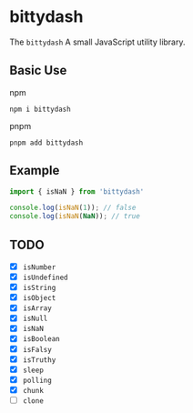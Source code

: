# bittydash

The `bittydash` A small JavaScript utility library.

## Basic Use

npm

```shell
npm i bittydash
```

pnpm

```shell
pnpm add bittydash
```

## Example

```javascript
import { isNaN } from 'bittydash'

console.log(isNaN(1)); // false
console.log(isNaN(NaN)); // true
```

## TODO

- [x] `isNumber`
- [x] `isUndefined`
- [x] `isString`
- [x] `isObject`
- [x] `isArray`
- [x] `isNull`
- [x] `isNaN`
- [x] `isBoolean`
- [x] `isFalsy`
- [x] `isTruthy`
- [x] `sleep`
- [x] `polling`
- [x] `chunk`
- [ ] `clone`
